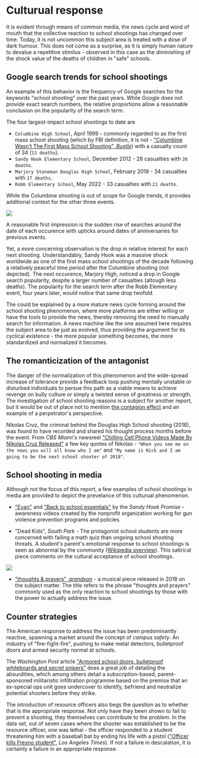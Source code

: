 # Culturual response

It is evident through means of common media, the news cycle and word of mouth that the collective reaction to school shootings has changed over time. Today, it is not uncommon this subject area is treated with a dose of dark humour. This does not come as a surprise, as it is simply human nature to devalue a repetitive stimilus - observed in this case as the diminishing of the shock value of the deaths of children in "safe" schools.

## Google search trends for school shootings

An example of this behavior is the frequency of Google searches for the keywords "school shooting" over the past years. While Google does not provide exact search numbers, the relative proportions allow a reasonable conclusion on the popularity of the search term. 

The four largest-impact school shootings to date are
 * `Columbine High School`, April 1999 - commonly regarded to as the first mass school shooting (which by FBI definition, it is not - ["Columbine Wasn't The First Mass School Shooting", *Bustle*](https://www.bustle.com/articles/141151-was-columbine-the-first-school-shooting-in-the-united-states-sue-klebold-finally-speaks-out-on)) with a casualty count of 34 (`13 deaths`).
 * `Sandy Hook Elementary School`, December 2012 - 28 casualties with `26 deaths`.
 * `Marjory Stoneman Douglas High School`, February 2018 - 34 casualties with `17 deaths`.
 * `Robb Elementary School`, May 2022 - 33 casualties with `21 deaths`.

While the Columbine shooting is out of scope for Google trends, it provides additional context for the other three events.

<img class="ioda" src="assets/imgs/google_trends.png"/>

A reasonable first impression is the sudden rise of searches around the date of each occurence with upticks around dates of anniversaries for previous events.

Yet, a more concerning observation is the drop in relative interest for each next shooting. Understandably, Sandy Hook was a massive shock worldwide as one of the first mass school shootings of the decade following a relatively peaceful time period after the Columbine shooting (not depicted). The next occurence, Marjory High, noticed a drop in Google search popularity, despite a larger number of casualties (altough less deaths). The popularity for the search term after the Robb Elementary event, four years later, would notice that same drop twofold.

The could be explained by a more mature news cycle forming around the school shooting phenomenon, where more platforms are either willing or have the tools to provide the news, thereby removing the need to manually search for information. A news machine like the one assumed here requires the subject area to be just as evolved, thus providing the argument for its cyclical existence - the more popular something becomes, the more standardized and normalized it becomes.

## The romanticization of the antagonist

The danger of the normalization of this phenomenon and the wide-spread increase of tolerance provide a feedback loop pushing mentally unstable or disturbed individuals to persue this path as a viable means to achieve revenge on bully culture or simply a twisted sense of greatness or strength. The investigation of school shooting reasons is a subject for another report, but it would be out of place not to mention [the contagion effect](https://www.colorado.edu/today/2022/05/31/after-mass-shooting-examining-role-media-coverage) and an example of a perpetrator's perspective.

Nikolas Cruz, the criminal behind the Douglas High School shooting (2018), was found to have recorded and shared his thought process months before the event. From *CBS Miami's* newsreel ["Chilling Cell Phone Videos Made By Nikolas Cruz Released"](https://youtu.be/1UJ5-rSb3o0) a few key quotes of Nikolas - `"When you see me on the news you will all know who I am"` and `"My name is Nick and I am going to be the next school shooter of 2018"`.


## School shooting in media

Although not the focus of this report, a few examples of school shootings in media are provided to depict the prevelance of this culturual phenomenon.

* ["Evan"](https://www.youtube.com/watch?v=A8syQeFtBKc) and ["Back to school essentials"](https://www.youtube.com/watch?v=turCfxwkfPE) by the *Sandy Hook Promise* - awareness videos created by the nonprofit organization working for gun violence prevention programs and policies.

 * "Dead Kids", *South Park* - The protagonist school students are more concerned with failing a math quiz than ongoing school shooting threats. A student's parent's emotional response to school shootings is seen as abnormal by the community ([Wikipedia overview](https://en.wikipedia.org/wiki/Dead_Kids_(South_Park))). This satirical piece comments on the cultural acceptance of school shootings.

<img src="assets/imgs/south_park_dead_kids.jpg"/>

 * ["thoughts & prayers", *grandson*](https://www.youtube.com/watch?v=2OZ7EasWwy0) - a musical piece released in 2018 on the subject matter. The title refers to the phrase "thoughts and prayers" commonly used as the only reaction to school shootings by those with the power to actually address the issue.

## Counter strategies

The American response to address the issue has been predominantly reactive, spawning a market around the concept of *campus safety*. An industry of "fire-fight-fire", pushing to make metal detectors, bulletproof doors and armed security normal at schools.

The *Washington Post* article ["Armored school doors, bulletproof whiteboards and secret snipers"](https://www.washingtonpost.com/graphics/2018/local/school-shootings-and-campus-safety-industry/) does a great job of detailing the absurdities, which among others detail a subscription-based, parent-sponsored militaristic infiltration programme based on the premise that an ex-special ops unit goes undercover to identify, befriend and neutralize potential shooters before they strike.

The introduction of resource officers also begs the question as to whether that is the appropriate response. Not only have they been shown to fail to prevent a shooting, they themselves can contribute to the problem. In the data set, out of seven cases where the shooter was established to be the resource officer, one was lethal - the officer responded to a student threatening him with a baseball bat by ending his life with a pistol (["Officer kills Fresno student"](https://www.latimes.com/archives/la-xpm-2008-apr-17-me-fresno17-story.html), *Los Angeles Times*). If not a failure in descalation, it is certainly a failure in an appropriate response.
